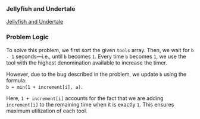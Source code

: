 ### Jellyfish and Undertale
[Jellyfish and Undertale](https://codeforces.com/problemset/problem/1875/A)

### Problem Logic
To solve this problem, we first sort the given `tools` array. Then, we wait for `b - 1` seconds—i.e., until `b` becomes `1`. Every time `b` becomes `1`, we use the tool with the highest denomination available to increase the timer. 

However, due to the bug described in the problem, we update `b` using the formula:  
`b = min(1 + increment[i], a)`.  

Here, `1 + increment[i]` accounts for the fact that we are adding `increment[i]` to the remaining time when it is exactly `1`. This ensures maximum utilization of each tool.